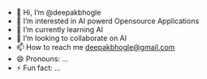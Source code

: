 - 👋 Hi, I’m @deepakbhogle
- 👀 I’m interested in AI powerd  Opensource Applications
- 🌱 I’m currently learning AI
- 💞️ I’m looking to collaborate on AI
- 📫 How to reach me deepakbhogle@gmail.com
- 😄 Pronouns: ...
- ⚡ Fun fact: ...

<!---
deepakbhogle/deepakbhogle is a ✨ special ✨ repository because its `README.md` (this file) appears on your GitHub profile.
You can click the Preview link to take a look at your changes.
--->

